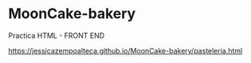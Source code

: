 # MoonCake-bakery
Practica HTML - FRONT END

https://jessicazempoalteca.github.io/MoonCake-bakery/pasteleria.html
